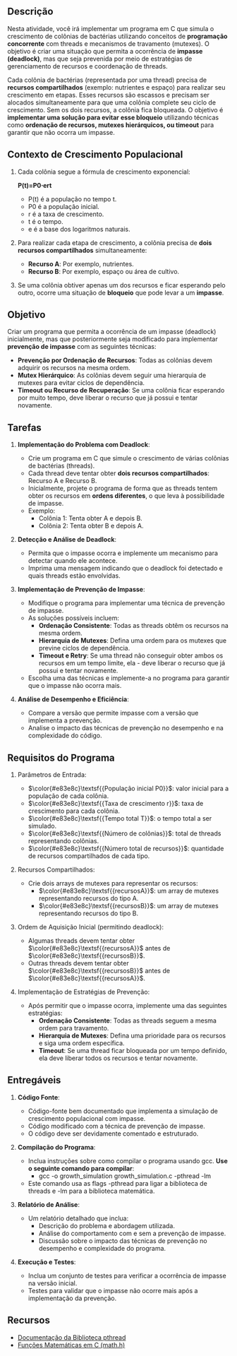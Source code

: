 ## Descrição
Nesta atividade, você irá implementar um programa em C que simula o crescimento de colônias de bactérias utilizando conceitos de **programação concorrente** com threads e mecanismos de travamento (mutexes). O objetivo é criar uma situação que permita a ocorrência de **impasse (deadlock)**, mas que seja prevenida por meio de estratégias de gerenciamento de recursos e coordenação de threads.

Cada colônia de bactérias (representada por uma thread) precisa de **recursos compartilhados** (exemplo: nutrientes e espaço) para realizar seu crescimento em etapas. Esses recursos são escassos e precisam ser alocados simultaneamente para que uma colônia complete seu ciclo de crescimento. Sem os dois recursos, a colônia fica bloqueada. O objetivo é **implementar uma solução para evitar esse bloqueio** utilizando técnicas como **ordenação de recursos, mutexes hierárquicos, ou timeout** para garantir que não ocorra um impasse.

## Contexto de Crescimento Populacional
1. Cada colônia segue a fórmula de crescimento exponencial:
 
    **P(t)=P0​⋅ert**
    - P(t) é a população no tempo t.
    - P0​ é a população inicial.
    - r é a taxa de crescimento.
    - t é o tempo.
    - e é a base dos logaritmos naturais.

3. Para realizar cada etapa de crescimento, a colônia precisa de **dois recursos compartilhados** simultaneamente:
    - **Recurso A**: Por exemplo, nutrientes.
    - **Recurso B**: Por exemplo, espaço ou área de cultivo.

4. Se uma colônia obtiver apenas um dos recursos e ficar esperando pelo outro, ocorre uma situação de **bloqueio** que pode levar a um **impasse**.

## Objetivo
Criar um programa que permita a ocorrência de um impasse (deadlock) inicialmente, mas que posteriormente seja modificado para implementar **prevenção de impasse** com as seguintes técnicas:

- **Prevenção por Ordenação de Recursos**: Todas as colônias devem adquirir os recursos na mesma ordem.
- **Mutex Hierárquico**: As colônias devem seguir uma hierarquia de mutexes para evitar ciclos de dependência.
- **Timeout ou Recurso de Recuperação**: Se uma colônia ficar esperando por muito tempo, deve liberar o recurso que já possui e tentar novamente.

## Tarefas
1. **Implementação do Problema com Deadlock**:
    - Crie um programa em C que simule o crescimento de várias colônias de bactérias (threads).
    - Cada thread deve tentar obter **dois recursos compartilhados**: Recurso A e Recurso B.
    - Inicialmente, projete o programa de forma que as threads tentem obter os recursos em **ordens diferentes**, o que leva à possibilidade de impasse.
    - Exemplo:
        - Colônia 1: Tenta obter A e depois B.
        - Colônia 2: Tenta obter B e depois A.

2. **Detecção e Análise de Deadlock**:
    - Permita que o impasse ocorra e implemente um mecanismo para detectar quando ele acontece.
    - Imprima uma mensagem indicando que o deadlock foi detectado e quais threads estão envolvidas.

3. **Implementação de Prevenção de Impasse**:
    - Modifique o programa para implementar uma técnica de prevenção de impasse.
    - As soluções possíveis incluem:
        - **Ordenação Consistente**: Todas as threads obtêm os recursos na mesma ordem.
        - **Hierarquia de Mutexes**: Defina uma ordem para os mutexes que previne ciclos de dependência.
        - **Timeout e Retry**: Se uma thread não conseguir obter ambos os recursos em um tempo limite, ela - deve liberar o recurso que já possui e tentar novamente.
    - Escolha uma das técnicas e implemente-a no programa para garantir que o impasse não ocorra mais.

4. **Análise de Desempenho e Eficiência**:
    - Compare a versão que permite impasse com a versão que implementa a prevenção.
    - Analise o impacto das técnicas de prevenção no desempenho e na complexidade do código.

## Requisitos do Programa

1. Parâmetros de Entrada:
    - $\color{#e83e8c}\textsf{{População inicial P0}}$: valor inicial para a população de cada colônia.
    - $\color{#e83e8c}\textsf{{Taxa de crescimento r}}$: taxa de crescimento para cada colônia.
    - $\color{#e83e8c}\textsf{{Tempo total T}}$: o tempo total a ser simulado.
    - $\color{#e83e8c}\textsf{{Número de colônias}}$: total de threads representando colônias.
    - $\color{#e83e8c}\textsf{{Número total de recursos}}$: quantidade de recursos compartilhados de cada tipo.

2. Recursos Compartilhados:
    - Crie dois arrays de mutexes para representar os recursos:
        - $\color{#e83e8c}\textsf{{recursosA}}$: um array de mutexes representando recursos do tipo A.
        - $\color{#e83e8c}\textsf{{recursosB}}$: um array de mutexes representando recursos do tipo B.

3. Ordem de Aquisição Inicial (permitindo deadlock):
    - Algumas threads devem tentar obter $\color{#e83e8c}\textsf{{recursosA}}$ antes de $\color{#e83e8c}\textsf{{recursosB}}$.
    - Outras threads devem tentar obter $\color{#e83e8c}\textsf{{recursosB}}$ antes de $\color{#e83e8c}\textsf{{recursosA}}$.

4. Implementação de Estratégias de Prevenção:
    - Após permitir que o impasse ocorra, implemente uma das seguintes estratégias:
        - **Ordenação Consistente**: Todas as threads seguem a mesma ordem para travamento.
        - **Hierarquia de Mutexes**: Defina uma prioridade para os recursos e siga uma ordem específica.
        - **Timeout**: Se uma thread ficar bloqueada por um tempo definido, ela deve liberar todos os recursos e tentar novamente.

## Entregáveis

1. **Código Fonte**:
    - Código-fonte bem documentado que implementa a simulação de crescimento populacional com impasse.
    - Código modificado com a técnica de prevenção de impasse.
    - O código deve ser devidamente comentado e estruturado.

2. **Compilação do Programa**:

    - Inclua instruções sobre como compilar o programa usando gcc. **Use o seguinte comando para compilar**:
        - gcc -o growth_simulation growth_simulation.c -pthread -lm
    - Este comando usa as flags -pthread para ligar a biblioteca de threads e -lm para a biblioteca matemática.

3. **Relatório de Análise**:
    - Um relatório detalhado que inclua:
        - Descrição do problema e abordagem utilizada.
        - Análise do comportamento com e sem a prevenção de impasse.
        - Discussão sobre o impacto das técnicas de prevenção no desempenho e complexidade do programa.

4. **Execução e Testes**:
    - Inclua um conjunto de testes para verificar a ocorrência de impasse na versão inicial.
    - Testes para validar que o impasse não ocorre mais após a implementação da prevenção.

## Recursos
- [Documentação da Biblioteca pthread](https://www.cs.cmu.edu/afs/cs/academic/class/15492-f07/www/pthreads.html)
- [Funções Matemáticas em C (math.h)](https://cplusplus.com/reference/cmath/)